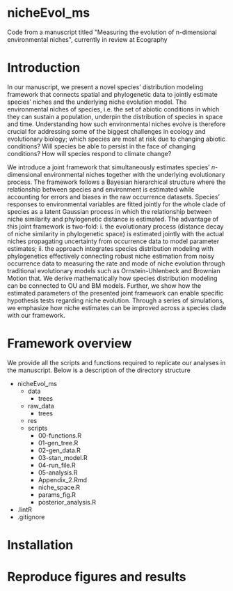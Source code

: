 # nicheEvol_ms
Code from a manuscript titled "Measuring the evolution of n-dimensional environmental niches", currently in review at Ecography

# Introduction 

In our manuscript, we present a novel species’ distribution modeling framework that connects spatial and phylogenetic data to jointly estimate species’ niches and the underlying niche evolution model. 
The environmental niches of species, i.e. the set of abiotic conditions in which they can sustain a population, underpin the distribution of species in space and time. Understanding how such environmental niches evolve is therefore crucial for addressing some of the biggest challenges in ecology and evolutionary biology; which species are most at risk due to changing abiotic conditions? Will species be able to persist in the face of changing conditions? How will species respond to climate change? 

We introduce a joint framework that simultaneously estimates species’ *n*-dimensional environmental niches together with the underlying evolutionary process. The framework follows a Bayesian hierarchical structure where the relationship between species and environment is estimated while accounting for errors and biases in the raw occurrence datasets. Species’ responses to environmental variables are fitted jointly for the whole clade of species as a latent Gaussian process in which the relationship between niche similarity and phylogenetic distance is estimated. The advantage of this joint framework is two-fold: i. the evolutionary process (distance decay of niche similarity in phylogenetic space) is estimated jointly with the actual niches propagating uncertainty from occurrence data to model parameter estimates; ii. the approach integrates species distribution modeling with phylogenetics effectively connecting robust niche estimation from noisy occurrence data to measuring the rate and mode of niche evolution through traditional evolutionary models such as Ornstein-Uhlenbeck and Brownian Motion that. We derive mathematically how species distribution modeling can be connected to OU and BM models. Further, we show how the estimated parameters of the presented joint framework can enable specific hypothesis tests regarding niche evolution. Through a series of simulations, we emphasize how niche estimates can be improved across a species clade with our framework.

# Framework overview 

We provide all the scripts and functions required to replicate our analyses in the manuscript. Below is a description of the directory structure 

- nicheEvol_ms 
    - data
        - trees
    - raw_data
        - trees
    - res 
    - scripts 
        - 00-functions.R
        - 01-gen_tree.R 
        - 02-gen_data.R 
        - 03-stan_model.R 
        - 04-run_file.R
        - 05-analysis.R 
        - Appendix_2.Rmd
        - niche_space.R 
        - params_fig.R 
        - posterior_analysis.R 
- .lintR
- .gitignore 

# Installation 

# Reproduce figures and results  